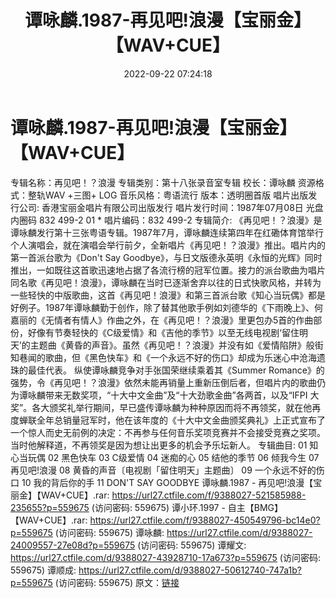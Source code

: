 ﻿---
title: 谭咏麟.1987-再见吧!浪漫【宝丽金】【WAV+CUE】
date: 2022-09-22 07:24:18
categories: WAV车载音乐、镜像
tags: 华语中文
---
# 谭咏麟.1987-再见吧!浪漫【宝丽金】【WAV+CUE】

专辑名称：再见吧！？浪漫
专辑类别：第十八张录音室专辑
校长：谭咏麟
资源格式：整轨WAV +三图+ LOG
音乐风格：粤语流行
版本：透明圈首版
唱片出版发行公司: 香港宝丽金唱片有限公司出版发行
唱片发行时间：1987年07月08日
光盘内圈码 832 499-2 01 *
唱片编码：832 499-2
专辑简介:
《再见吧！？浪漫》是谭咏麟发行第十三张粤语专辑。1987年7月，谭咏麟连续第四年在红磡体育馆举行个人演唱会，就在演唱会举行前夕，全新唱片《再见吧！？浪漫》推出。唱片内的第一首派台歌为《Don't
Say
Goodbye》，与日文版德永英明《永恒的光辉》同时推出，一如既往这首歌迅速地占据了各流行榜的冠军位置。接力的派台歌曲为唱片同名歌《再见吧！浪漫》，谭咏麟在当时已逐渐舍弃以往的日式快歌风格，并转为一些轻快的中版歌曲，这首《再见吧！浪漫》和第三首派台歌《知心当玩偶》都是好例子。1987年谭咏麟勤于创作，除了替其他歌手例如刘德华的《下雨晚上》、何嘉丽的《无情者有情人》作曲之外，在《再见吧！？浪漫》里更包办5首的作曲部份，好像有节奏轻快的《C级爱情》和《吉他的季节》以至无线电视剧‘留住明天’的主题曲《黄昏的声音》。虽然《再见吧！？浪漫》并没有如《爱情陷阱》般街知巷闻的歌曲，但《黑色快车》和《一个永远不好的伤口》却成为乐迷心中沧海遗珠的最佳代表。
纵使谭咏麟竞争对手张国荣继续乘着其《Summer
Romance》的强势，令《再见吧！？浪漫》依然未能再销量上重新压倒后者，但唱片内的歌曲仍为谭咏麟带来无数奖项，“十大中文金曲”及“十大劲歌金曲”各两首，以及“IFPI
大奖”。各大颁奖礼举行期间，早已盛传谭咏麟为种种原因而将不再领奖，就在他再度蝉联全年总销量冠军时，他在该年度的《十大中文金曲颁奖典礼》上正式宣布了一个惊人而史无前例的决定：不再参与任何音乐奖项竞赛并不会接受竞赛之奖项。当时他解释道，不再领奖是因为想让出更多的机会予乐坛新人。
专辑曲目:
01 知心当玩偶
02 黑色快车
03 C级爱情
04 迷痴的心
05 结他的季节
06 倾我今生
07 再见吧!浪漫
08 黄昏的声音〔电视剧「留住明天」主题曲〕
09 一个永远不好的伤口
10 我的背后你的手
11 DON'T SAY GOODBYE
谭咏麟.1987 - 再见吧!浪漫【宝丽金】【WAV+CUE】.rar:
https://url27.ctfile.com/f/9388027-521585988-235655?p=559675
(访问密码: 559675)
谭小环.1997 - 自主【BMG】【WAV+CUE】.rar: https://url27.ctfile.com/f/9388027-450549796-bc14e0?p=559675
(访问密码: 559675)
谭咏麟: https://url27.ctfile.com/d/9388027-24009557-27e08d?p=559675
(访问密码: 559675)
谭耀文: https://url27.ctfile.com/d/9388027-43928710-17a673?p=559675
(访问密码: 559675)
谭顺成: https://url27.ctfile.com/d/9388027-50612740-747a1b?p=559675
(访问密码: 559675)
原文：[链接](https://blog.sina.com.cn/s/blog_1647c7e7601030zj4.html)